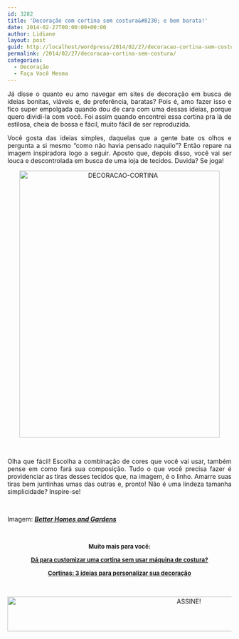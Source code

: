 ```yaml
---
id: 3282
title: 'Decoração com cortina sem costura&#8230; e bem barata!'
date: 2014-02-27T00:00:00+00:00
author: Lidiane
layout: post
guid: http://localhost/wordpress/2014/02/27/decoracao-cortina-sem-costura/
permalink: /2014/02/27/decoracao-cortina-sem-costura/
categories:
  - Decoração
  - Faça Você Mesma
---
```

<p style="text-align: justify;">
  Já disse o quanto eu amo navegar em sites de decoração em busca de ideias bonitas, viáveis e, de preferência, baratas? Pois é, amo fazer isso e fico super empolgada quando dou de cara com uma dessas ideias, porque quero dividi-la com você. Foi assim quando encontrei essa cortina pra lá de estilosa, cheia de bossa e fácil, muito fácil de ser reproduzida.
</p>

<p style="text-align: justify;">
  Você gosta das ideias simples, daquelas que a gente bate os olhos e pergunta a si mesmo “como não havia pensado naquilo”? Então repare na imagem inspiradora logo a seguir. Aposto que, depois disso, você vai ser louca e descontrolada em busca de uma loja de tecidos. Duvida? Se joga!
</p>

<!--more-->

<p align="center">
  <a href="http://www.trololodemulher.com.br/blog/wp-content/uploads/2014/02/DECORACAO-CORTINA.jpg"><img class="alignnone size-full wp-image-9939" src="http://www.trololodemulher.com.br/blog/wp-content/uploads/2014/02/DECORACAO-CORTINA.jpg" alt="DECORACAO-CORTINA" width="450" height="600" /></a>
</p>

&nbsp;

<p style="text-align: justify;">
  Olha que fácil! Escolha a combinação de cores que você vai usar, também pense em como fará sua composição. Tudo o que você precisa fazer é providenciar as tiras desses tecidos que, na imagem, é o linho. Amarre suas tiras bem juntinhas umas das outras e, pronto! Não é uma lindeza tamanha simplicidade? Inspire-se!
</p>

&nbsp;

Imagem: **_<a href="http://www.bhg.com/" target="_blank">Better Homes and Gardens</a>_**

&nbsp;

<p align="center">
  <strong><span style="font-size: small;">Muito mais para você:</span></strong>
</p>

<p align="center">
  <strong><a href="http://www.trololodemulher.com.br/2012/07/18/cortina-decoracao/"><span style="font-size: small;">Dá para customizar uma cortina sem usar máquina de costura?</span></a></strong>
</p>

<p align="center">
  <strong><a href="http://www.decoracaodacasa.com/cortinas-ideias-decoracao/" target="_blank"><span style="font-size: small;">Cortinas: 3 ideias para personalizar sua decoração</span></a></strong>
</p>

&nbsp;

<p align="center">
  <a href="http://feedburner.google.com/fb/a/mailverify?uri=blogBichaFemea&loc=en_US" target="_blank"><img class="alignnone size-full wp-image-10439" src="http://www.trololodemulher.com.br/blog/wp-content/uploads/2014/09/ASSINE.png" alt="ASSINE!" width="800" height="78" /></a>
</p>